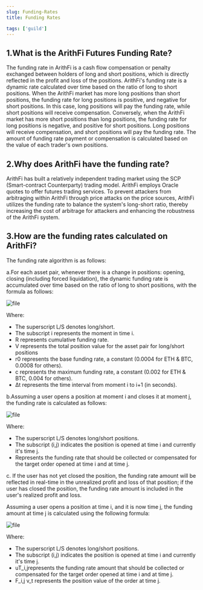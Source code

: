 ```yaml
---
slug: Funding-Rates
title: Funding Rates

tags: ['guild']
---
```



## 1.What is the ArithFi Futures Funding Rate?
The funding rate in ArithFi is a cash flow compensation or penalty exchanged between holders of long and short positions, which is directly reflected in the profit and loss of the positions. ArithFi's funding rate is a dynamic rate calculated over time based on the ratio of long to short positions. When the ArithFi market has more long positions than short positions, the funding rate for long positions is positive, and negative for short positions. In this case, long positions will pay the funding rate, while short positions will receive compensation. Conversely, when the ArithFi market has more short positions than long positions, the funding rate for long positions is negative, and positive for short positions. Long positions will receive compensation, and short positions will pay the funding rate. The amount of funding rate payment or compensation is calculated based on the value of each trader's own positions.

## 2.Why does ArithFi have the funding rate?
ArithFi has built a relatively independent trading market using the SCP (Smart-contract Counterparty) trading model. ArithFi employs Oracle quotes to offer futures trading services. To prevent attackers from arbitraging within ArithFi through price attacks on the price sources, ArithFi utilizes the funding rate to balance the system's long-short ratio, thereby increasing the cost of arbitrage for attackers and enhancing the robustness of the ArithFi system.

## 3.How are the funding rates calculated on ArithFi?
The funding rate algorithm is as follows:

a.For each asset pair, whenever there is a change in positions: opening, closing (including forced liquidation), the dynamic funding rate is accumulated over time based on the ratio of long to short positions, with the formula as follows:

![file](https://nftstorage.link/ipfs/bafkreidnubgm2hzwgvx3gayquwmqdbtzhvfjizs6gfffq7qi2qaidbaj6y)


Where:
- The superscript L/S denotes long/short.
- The subscript i represents the moment in time i.
- R represents cumulative funding rate.
- V represents the total position value for the asset pair for long/short positions
- r0 represents the base funding rate, a constant (0.0004 for ETH & BTC, 0.0008 for others).
- c represents the maximum funding rate, a constant (0.002 for ETH & BTC, 0.004 for others).
- Δt represents the time interval from moment i to i+1 (in seconds).

b.Assuming a user opens a position at moment i and closes it at moment j, the funding rate is calculated as follows:

![file](https://nftstorage.link/ipfs/bafkreid4im5wb4humheeayyhgmv63fy3aqowcp3sy3jirorxzoierssinm)

Where:
- The superscript L/S denotes long/short positions.
- The subscript (i,j) indicates the position is opened at time i and currently it's time j.
- Represents the funding rate that should be collected or compensated for the target order opened at time i and at time j.

c. If the user has not yet closed the position, the funding rate amount will be reflected in real-time in the unrealized profit and loss of that position; if the user has closed the position, the funding rate amount is included in the user's realized profit and loss.

Assuming a user opens a position at time i, and it is now time j, the funding amount at time j is calculated using the following formula:

![file](https://nftstorage.link/ipfs/bafkreigaqkgiignsqjvueubc6oapceoa2pfenyssftddvrm2k6qoiulxxy)

Where:
- The superscript L/S denotes long/short positions.
- The subscript (i,j) indicates the position is opened at time i and currently it's time j.
- uT_i,jrepresents the funding rate amount that should be collected or compensated for the target order opened at time i and at time j.
-  F_i,j v_t represents the position value of the order at time j.

